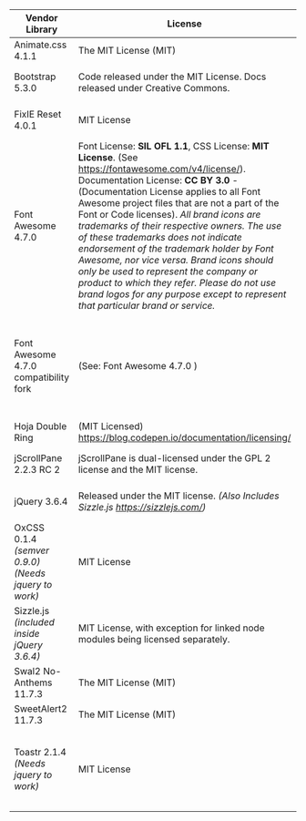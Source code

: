 

Vendor Library | License | Author for copyright | Link
-------------- | ------- | -------------------- | ----
Animate.css 4.1.1 | The MIT License (MIT) | Copyright (c) 2020 Daniel Eden |  https://github.com/animate-css/animate.css , https://animate.style/
Bootstrap 5.3.0 | Code released under the MIT License. Docs released under Creative Commons. | Code and documentation copyright 2011–2023 the [Bootstrap Authors](https://github.com/twbs/bootstrap/graphs/contributors). | https://getbootstrap.com/ https://getbootstrap.com/docs/5.3/getting-started/introduction/
FixIE Reset 4.0.1  | MIT License | Ian Maurmann (https://github.com/ian-maurmann) | 
Font Awesome 4.7.0 | Font License: **SIL OFL 1.1**, CSS License: **MIT License**. (See https://fontawesome.com/v4/license/). Documentation License: **CC BY 3.0** - (Documentation License applies to all Font Awesome project files that are not a part of the Font or Code licenses). *All brand icons are trademarks of their respective owners. The use of these trademarks does not indicate endorsement of the trademark holder by Font Awesome, nor vice versa. Brand icons should only be used to represent the company or product to which they refer. Please do not use brand logos for any purpose except to represent that particular brand or service.* |Dave Gandy (@davegandy) | https://fontawesome.com/v4/icons/
Font Awesome 4.7.0 compatibility fork | (See: Font Awesome 4.7.0 ) | (Simple find-and-replace of .fa* to .fa4* by Ian Maurmann, to files created by Dave Gandy and released under the MIT license) *To enable Font Awesome 4 icons to be used alongside Font Awesome 5 and 6.*
Hoja Double Ring | (MIT Licensed) https://blog.codepen.io/documentation/licensing/ | Marco Barría https://twitter.com/marco_bf | https://codepen.io/fixcl/pen/ANRYgd
jScrollPane 2.2.3 RC 2 | jScrollPane is dual-licensed under the GPL 2 license and the MIT license. | Copyright (c) 2010 Kelvin Luck. Copyright (c) 2017-2020 Tuukka Pasanen. | https://github.com/vitch/jScrollPane
jQuery 3.6.4 | Released under the MIT license. *(Also Includes Sizzle.js https://sizzlejs.com/)* | Copyright (c) OpenJS Foundation and other contributors. | https://jquery.com/
OxCSS 0.1.4 *(semver 0.9.0)* *(Needs jquery to work)*  | MIT License | Ian Maurmann (https://github.com/ian-maurmann) | https://github.com/ian-maurmann/oxcss
Sizzle.js *(included inside jQuery 3.6.4)* | MIT License, with exception for linked node modules being licensed separately. | Copyright (c) JS Foundation and other contributors, https://js.foundation/ | https://github.com/jquery/sizzle/wiki
Swal2 No-Anthems 11.7.3 | The MIT License (MIT) | (Fork of SweetAlert2, See SweetAlert2)
SweetAlert2 11.7.3 | The MIT License (MIT) | Copyright (c) 2014 Tristan Edwards & Limon Monte | https://sweetalert2.github.io/ , https://github.com/sweetalert2/sweetalert2
Toastr 2.1.4 *(Needs jquery to work)*| MIT License | Copyright (c) 2017 Toastr Maintainers (Current maintainers are John Papa and Tim Ferrell) Authors: John Papa, Hans Fjällemark, and Tim Ferrell. ARIA Support: Greta Krafsig.  | https://codeseven.github.io/toastr/demo.html , https://github.com/CodeSeven/toastr , https://codeseven.github.io/toastr/



